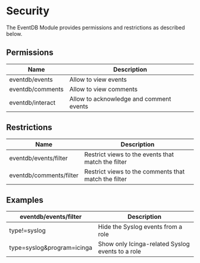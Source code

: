 Security
============================

The EventDB Module provides permissions and restrictions as described below.

## Permissions

| Name             | Description |
| ---------------- | ----------- |
| eventdb/events   | Allow to view events |
| eventdb/comments | Allow to view comments |
| eventdb/interact | Allow to acknowledge and comment events |

## Restrictions

| Name                    | Description |
| ----------------------- | ----------- |
| eventdb/events/filter   | Restrict views to the events that match the filter |
| eventdb/comments/filter | Restrict views to the comments that match the filter |

## Examples

| eventdb/events/filter      | Description |
| -------------------------- | ----------- |
| type!=syslog               | Hide the Syslog events from a role |
| type=syslog&program=icinga | Show only Icinga-related Syslog events to a role |
